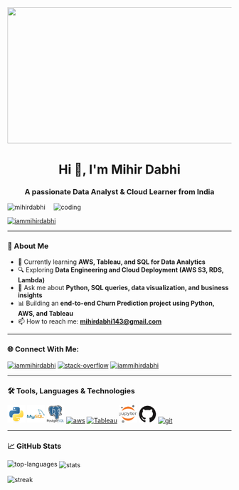 <img src="https://www.aalpha.net/wp-content/uploads/2020/12/full-stack-development.gif" width="1012" height="306">

<h1 align="center">Hi 👋, I'm Mihir Dabhi</h1>
<h3 align="center">A passionate Data Analyst & Cloud Learner from India</h3>

<img align="right" alt="coding" width="400" src="https://codersera.com/blog/wp-content/uploads/2019/07/BLOG-23-L-3.jpg">

<p align="left">
  <img src="https://komarev.com/ghpvc/?username=mihirdabhi&label=Profile%20views&color=0e75b6&style=flat" alt="mihirdabhi" />
</p>

<p align="left">
  <a href="https://twitter.com/iammihirdabhi" target="blank">
    <img src="https://img.shields.io/twitter/follow/iammihirdabhi?logo=twitter&style=for-the-badge" alt="iammihirdabhi" />
  </a>
</p>

---

### 🚀 About Me

- 🌱 Currently learning **AWS, Tableau, and SQL for Data Analytics**
- 🔍 Exploring **Data Engineering and Cloud Deployment (AWS S3, RDS, Lambda)**
- 💬 Ask me about **Python, SQL queries, data visualization, and business insights**
- 📊 Building an **end-to-end Churn Prediction project using Python, AWS, and Tableau**
- 📫 How to reach me: **mihirdabhi143@gmail.com**

---

### 🌐 Connect With Me:

<p align="left">
  <a href="https://twitter.com/iammihirdabhi" target="blank"><img align="center" src="https://raw.githubusercontent.com/rahuldkjain/github-profile-readme-generator/master/src/images/icons/Social/twitter.svg" alt="iammihirdabhi" height="30" width="40" /></a>
  <a href="https://stackoverflow.com/users/14541093/mihir-dabhi" target="blank"><img align="center" src="https://raw.githubusercontent.com/rahuldkjain/github-profile-readme-generator/master/src/images/icons/Social/stack-overflow.svg" alt="stack-overflow" height="30" width="40" /></a>
  <a href="https://instagram.com/iammihirdabhi" target="blank"><img align="center" src="https://raw.githubusercontent.com/rahuldkjain/github-profile-readme-generator/master/src/images/icons/Social/instagram.svg" alt="iammihirdabhi" height="30" width="40" /></a>
</p>

---

### 🛠️ Tools, Languages & Technologies

<p align="left">
  <a href="https://www.python.org/" target="_blank"><img src="https://raw.githubusercontent.com/devicons/devicon/master/icons/python/python-original.svg" alt="python" width="40" height="40"/></a>
  <a href="https://www.mysql.com/" target="_blank"><img src="https://raw.githubusercontent.com/devicons/devicon/master/icons/mysql/mysql-original-wordmark.svg" alt="mysql" width="40" height="40"/></a>
  <a href="https://www.postgresql.org/" target="_blank"><img src="https://raw.githubusercontent.com/devicons/devicon/master/icons/postgresql/postgresql-original-wordmark.svg" alt="postgresql" width="40" height="40"/></a>
  <a href="https://aws.amazon.com/" target="_blank"><img src="https://cdn.jsdelivr.net/gh/devicons/devicon/icons/amazonwebservices/amazonwebservices-original-wordmark.svg" alt="aws" width="40" height="40"/></a>
  <a href="https://www.tableau.com/" target="_blank"><img src="https://seeklogo.com/images/T/tableau-software-logo-3D6327E5B6-seeklogo.com.png" alt="Tableau" width="40" height="40"/></a>
  <a href="https://jupyter.org/" target="_blank"><img src="https://raw.githubusercontent.com/devicons/devicon/master/icons/jupyter/jupyter-original-wordmark.svg" alt="jupyter" width="40" height="40"/></a>
  <a href="https://github.com/" target="_blank"><img src="https://raw.githubusercontent.com/devicons/devicon/master/icons/github/github-original.svg" alt="github" width="40" height="40"/></a>
  <a href="https://git-scm.com/" target="_blank"><img src="https://www.vectorlogo.zone/logos/git-scm/git-scm-icon.svg" alt="git" width="40" height="40"/></a>
</p>

---

### 📈 GitHub Stats

<p><img align="left" src="https://github-readme-stats.vercel.app/api/top-langs?username=mihirdabhi&show_icons=true&locale=en&layout=compact" alt="top-languages" /></p>

<p>&nbsp;<img align="center" src="https://github-readme-stats.vercel.app/api?username=mihirdabhi&show_icons=true&locale=en" alt="stats" /></p>

<p><img align="center" src="https://github-readme-streak-stats.herokuapp.com/?user=mihirdabhi&" alt="streak" /></p>


